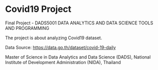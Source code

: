 # Covid19 Project
Final Project - DADS5001 DATA ANALYTICS AND DATA SCIENCE TOOLS AND PROGRAMMING

The project is about analyzing Covid19 dataset. 

Data Source: https://data.go.th/dataset/covid-19-daily

Master of Science in Data Analytics and Data Science (DADS), National Institute of Development Administration (NIDA), Thailand

